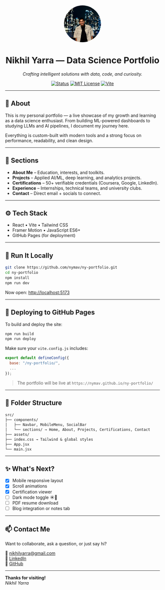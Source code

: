 
<p align="center">
  <img src="./public/pfp1.jpg" width="120" alt="Nikhil Yarra" style="border-radius: 9999px;" />
</p>

<h1 align="center">Nikhil Yarra — Data Science Portfolio</h1>

<p align="center">
  <em>Crafting intelligent solutions with data, code, and curiosity.</em>
</p>

<p align="center">
  <a href="https://github.com/nymav/ny-portfolio"><img alt="Status" src="https://img.shields.io/badge/status-active-brightgreen?style=flat-square"></a>
  <a href="https://github.com/nymav/ny-portfolio/blob/main/LICENSE"><img alt="MIT License" src="https://img.shields.io/badge/license-MIT-blue?style=flat-square"></a>
  <a href="https://vitejs.dev/"><img alt="Vite" src="https://img.shields.io/badge/built%20with-Vite-646CFF?style=flat-square&logo=vite&logoColor=white"></a>
</p>

---

## 🧠 About

This is my personal portfolio — a live showcase of my growth and learning as a data science enthusiast. From building ML-powered dashboards to studying LLMs and AI pipelines, I document my journey here.

Everything is custom-built with modern tools and a strong focus on performance, readability, and clean design.

---

## 📂 Sections

- **About Me** – Education, interests, and toolkits.
- **Projects** – Applied AI/ML, deep learning, and analytics projects.
- **Certifications** – 50+ verifiable credentials (Coursera, Google, LinkedIn).
- **Experience** – Internships, technical teams, and university clubs.
- **Contact** – Direct email + socials to connect.

---

## ⚙️ Tech Stack

- React • Vite • Tailwind CSS  
- Framer Motion • JavaScript ES6+  
- GitHub Pages (for deployment)

---

## 🚀 Run It Locally

```bash
git clone https://github.com/nymav/ny-portfolio.git
cd ny-portfolio
npm install
npm run dev
```

Now open: [http://localhost:5173](http://localhost:5173)

---

## 🛫 Deploying to GitHub Pages

To build and deploy the site:

```bash
npm run build
npm run deploy
```

Make sure your `vite.config.js` includes:

```js
export default defineConfig({
  base: "/ny-portfolio/",
  ...
});
```

> The portfolio will be live at `https://nymav.github.io/ny-portfolio/`

---

## 🧩 Folder Structure

```
src/
├── components/
│   ├── Navbar, MobileMenu, SocialBar
│   └── sections/ → Home, About, Projects, Certifications, Contact
├── assets/
├── index.css → Tailwind & global styles
├── App.jsx
└── main.jsx
```

---

## ✨ What's Next?

- [x] Mobile responsive layout  
- [x] Scroll animations  
- [x] Certification viewer  
- [ ] Dark mode toggle ☀️🌙  
- [ ] PDF resume download  
- [ ] Blog integration or notes tab  

---

## 📫 Contact Me

Want to collaborate, ask a question, or just say hi?

📧 [nikhilyarra@gmail.com](mailto:nikhilyarra@gmail.com)  
🔗 [LinkedIn](https://linkedin.com/in/nikhil-yarra)  
🐙 [GitHub](https://github.com/nymav)

---

**Thanks for visiting!**  
_Nikhil Yarra_
